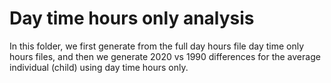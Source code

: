 # Day time hours only analysis

In this folder, we first generate from the full day hours file day time only hours files, and then we generate 2020 vs 1990 differences for the average individual (child) using day time hours only.
